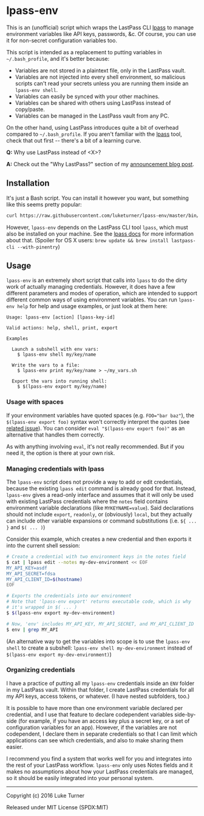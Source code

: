 # lpass-env

This is an (unofficial) script which wraps the LastPass CLI [lpass](https://github.com/lastpass/lastpass-cli) to manage environment variables like API keys, passwords, &c. Of course, you can use it for non-secret configuration variables too.

This script is intended as a replacement to putting variables in `~/.bash_profile`, and it's better because:

* Variables are not stored in a plaintext file, only in the LastPass vault.
* Variables are not injected into every shell environment, so malicious scripts can't read your secrets unless you are running them inside an `lpass-env shell`.
* Variables can easily be synced with your other machines.
* Variables can be shared with others using LastPass instead of copy/paste.
* Variables can be managed in the LastPass vault from any PC.

On the other hand, using LastPass introduces quite a bit of overhead compared to `~/.bash_profile`. If you aren't familiar with the [lpass](https://github.com/lastpass/lastpass-cli) tool, check that out first -- there's a bit of a learning curve.

**Q:** Why use LastPass instead of \<X>?

**A:** Check out the "Why LastPass?" section of my [announcement blog post](http://blog.luketurner.org/announcing-lpass-add-and-lpass-env-ergonomically-get-secrets-out-of-lastpass).


## Installation

It's just a Bash script. You can install it however you want, but something like this seems pretty popular:

``` bash
curl https://raw.githubusercontent.com/luketurner/lpass-env/master/bin/lpass-env -o /usr/local/bin/lpass-env && chmod +x /usr/local/bin/lpass-env
```

However, `lpass-env` depends on the LastPass CLI tool `lpass`, which must also be installed on your machine. See the [lpass docs](https://github.com/lastpass/lastpass-cli) for more information about that. (Spoiler for OS X users: `brew update && brew install lastpass-cli --with-pinentry`) 

## Usage

`lpass-env` is an extremely short script that calls into `lpass` to do the dirty work of actually managing credentials. However, it does have a few different parameters and modes of operation, which are intended to support different common ways of using environment variables. You can run `lpass-env help` for help and usage examples, or just look at them here:

```
Usage: lpass-env [action] [lpass-key-id]

Valid actions: help, shell, print, export

Examples

  Launch a subshell with env vars:
    $ lpass-env shell my/key/name

  Write the vars to a file:
    $ lpass-env print my/key/name > ~/my_vars.sh

  Export the vars into running shell:
    $ $(lpass-env export my/key/name)
```

### Usage with spaces

If your environment variables have quoted spaces (e.g. `FOO="bar baz"`), the `$(lpass-env export foo)` syntax won't correctly interpret the quotes (see [related issue](https://github.com/luketurner/lpass-env/issues/4)). You can consider `eval "$(lpass-env export foo)"` as an alternative that handles them correctly.

As with anything involving `eval`, it's not really recommended. But if you need it, the option is there at your own risk.

### Managing credentials with lpass

The `lpass-env` script does not provide a way to add or edit credentials, because the existing `lpass edit` command is already good for that. Instead, `lpass-env` gives a read-only interface and assumes that it will only be used with existing LastPass credentials where the `notes` field contains environment variable declarations (like `MYKEYNAME=value`). Said declarations should not include `export`, `readonly`, or (obviously) `local`, but they actually can include other variable expansions or command substitutions (i.e. `${ ... }` and `$( ... )`)

Consider this example, which creates a new credential and then exports it into the current shell session:

``` bash
# Create a credential with two environment keys in the notes field
$ cat | lpass edit --notes my-dev-environment << EOF
MY_API_KEY=asdf
MY_API_SECRET=fdsa
MY_API_CLIENT_ID=$(hostname)
EOF

# Exports the credentials into our environment
# Note that 'lpass-env export' returns executable code, which is why
# it's wrapped in $( ... )
$ $(lpass-env export my-dev-environment)

# Now, 'env' includes MY_API_KEY, MY_API_SECRET, and MY_API_CLIENT_ID
$ env | grep MY_API
```

(An alternative way to get the variables into scope is to use the `lpass-env shell` to create a subshell: `lpass-env shell my-dev-environment` instead of `$(lpass-env export my-dev-environment)`)

### Organizing credentials

I have a practice of putting all my `lpass-env` credentials inside an `ENV` folder in my LastPass vault. Within that folder, I create LastPass credentials for all my API keys, access tokens, or whatever. (I have nested subfolders, too.)

It is possible to have more than one environment variable declared per credential, and I use that feature to declare codependent variables side-by-side (for example, if you have an access key plus a secret key, or a set of configuration variables for an app). However, if the variables are not codependent, I declare them in separate credentials so that I can limit which applications can see which credentials, and also to make sharing them easier.

I recommend you find a system that works well for you and integrates into the rest of your LastPass workflow. `lpass-env` only uses Notes fields and it makes no assumptions about how your LastPass credentials are managed, so it should be easily integrated into your personal system.

---

Copyright (c) 2016 Luke Turner

Released under MIT License (SPDX:MIT)
